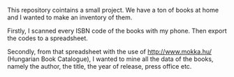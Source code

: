 This repository cointains a small project. We have a ton of books at home and I wanted to make an inventory of them. 

Firstly, I scanned every ISBN code of the books with my phone. Then export the codes to a spreadsheet.

Secondly, from that spreadsheet with the use of http://www.mokka.hu/ (Hungarian Book Catalogue), 
I wanted to mine all the data of the books, namely the author, the title, the year of release, press office etc.
